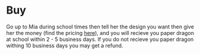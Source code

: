 # Buy
Go up to Mia during school times then tell her the design you want then give her the money (find the pricing [here](https://paperdragons.pages.dev/pricing/)), and you will recieve you paper dragon at school within 2 - 5 business days. If you do not recieve you paper dragon withing 10 business days you may get a refund.